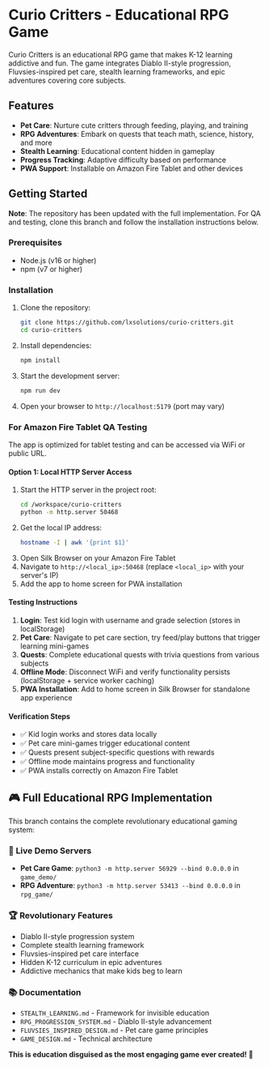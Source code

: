 
# Curio Critters - Educational RPG Game

Curio Critters is an educational RPG game that makes K-12 learning addictive and fun. The game integrates Diablo II-style progression, Fluvsies-inspired pet care, stealth learning frameworks, and epic adventures covering core subjects.

## Features

- **Pet Care**: Nurture cute critters through feeding, playing, and training
- **RPG Adventures**: Embark on quests that teach math, science, history, and more
- **Stealth Learning**: Educational content hidden in gameplay
- **Progress Tracking**: Adaptive difficulty based on performance
- **PWA Support**: Installable on Amazon Fire Tablet and other devices

## Getting Started

**Note**: The repository has been updated with the full implementation. For QA and testing, clone this branch and follow the installation instructions below.

### Prerequisites

- Node.js (v16 or higher)
- npm (v7 or higher)

### Installation

1. Clone the repository:
   ```bash
   git clone https://github.com/lxsolutions/curio-critters.git
   cd curio-critters
   ```

2. Install dependencies:
   ```bash
   npm install
   ```

3. Start the development server:
   ```bash
   npm run dev
   ```

4. Open your browser to `http://localhost:5179` (port may vary)

### For Amazon Fire Tablet QA Testing

The app is optimized for tablet testing and can be accessed via WiFi or public URL.

#### Option 1: Local HTTP Server Access
1. Start the HTTP server in the project root:
   ```bash
   cd /workspace/curio-critters
   python -m http.server 50468
   ```
2. Get the local IP address:
   ```bash
   hostname -I | awk '{print $1}'
   ```
3. Open Silk Browser on your Amazon Fire Tablet
4. Navigate to `http://<local_ip>:50468` (replace `<local_ip>` with your server's IP)
5. Add the app to home screen for PWA installation

#### Testing Instructions
1. **Login**: Test kid login with username and grade selection (stores in localStorage)
2. **Pet Care**: Navigate to pet care section, try feed/play buttons that trigger learning mini-games
3. **Quests**: Complete educational quests with trivia questions from various subjects
4. **Offline Mode**: Disconnect WiFi and verify functionality persists (localStorage + service worker caching)
5. **PWA Installation**: Add to home screen in Silk Browser for standalone app experience

#### Verification Steps
- ✅ Kid login works and stores data locally
- ✅ Pet care mini-games trigger educational content
- ✅ Quests present subject-specific questions with rewards
- ✅ Offline mode maintains progress and functionality
- ✅ PWA installs correctly on Amazon Fire Tablet

## 🎮 Full Educational RPG Implementation

This branch contains the complete revolutionary educational gaming system:

### 🐉 Live Demo Servers
- **Pet Care Game**: `python3 -m http.server 56929 --bind 0.0.0.0` in `game_demo/`
- **RPG Adventure**: `python3 -m http.server 53413 --bind 0.0.0.0` in `rpg_game/`

### 🏆 Revolutionary Features
- Diablo II-style progression system
- Complete stealth learning framework
- Fluvsies-inspired pet care interface
- Hidden K-12 curriculum in epic adventures
- Addictive mechanics that make kids beg to learn

### 📚 Documentation
- `STEALTH_LEARNING.md` - Framework for invisible education
- `RPG_PROGRESSION_SYSTEM.md` - Diablo II-style advancement
- `FLUVSIES_INSPIRED_DESIGN.md` - Pet care game principles
- `GAME_DESIGN.md` - Technical architecture

**This is education disguised as the most engaging game ever created! 🎯**

